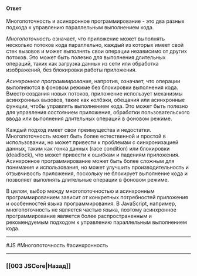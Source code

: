 #### Ответ

Многопоточность и асинхронное программирование - это два разных подхода к управлению параллельным выполнением кода.

*Многопоточность* означает, что приложение может выполнять несколько потоков кода параллельно, каждый из которых имеет свой стек вызовов и может выполнять свои операции независимо от других потоков. Это может быть полезно для выполнения длительных операций, таких как загрузка данных из сети или обработка изображений, без блокировки работы приложения.

*Асинхронное программирование*, напротив, означает, что операции выполняются в фоновом режиме без блокировки выполнения кода. Вместо создания новых потоков, приложение использует механизмы асинхронных вызовов, такие как колбэки, обещания или асинхронные функции, чтобы управлять выполнением кода. Это может быть полезно для управления состоянием приложения, обработки пользовательского ввода или выполнения длительных операций в фоновом режиме.

Каждый подход имеет свои преимущества и недостатки. Многопоточность может быть более естественной и простой в использовании, но может привести к проблемам с синхронизацией данных, таким как гонка данных (race condition) или блокировки (deadlock), что может привести к ошибкам и падениям приложения. Асинхронное программирование может быть более сложным для понимания и использования, но может улучшить производительность и отзывчивость приложения, поскольку не блокирует выполнение кода и позволяет выполнять длительные операции в фоновом режиме.

В целом, выбор между многопоточностью и асинхронным программированием зависит от конкретных потребностей приложения и особенностей языка программирования. В JavaScript, например, многопоточность не является частью языка, поэтому асинхронное программирование является более распространенным и рекомендуемым подходом к управлению параллельным выполнением кода.

___
 #JS #Многопоточность #асинхронность 

___

### [[003 JSCore|Назад]]